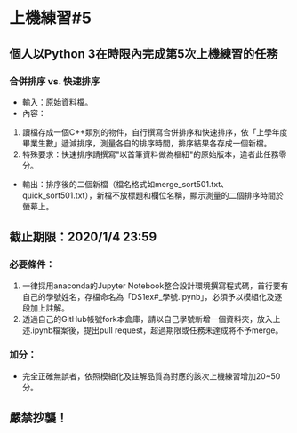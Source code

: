 # 上機練習#5
## 個人以Python 3在時限內完成第5次上機練習的任務
### 合併排序 vs. 快速排序
- 輸入：原始資料檔。
- 內容：
1. 讀檔存成一個C++類別的物件，自行撰寫合併排序和快速排序，依「上學年度畢業生數」遞減排序，測量各自的排序時間，排序結果各存成一個新檔。
2. 特殊要求：快速排序請撰寫"以首筆資料做為樞紐"的原始版本，違者此任務零分。
- 輸出：排序後的二個新檔（檔名格式如merge_sort501.txt、quick_sort501.txt），新檔不放標題和欄位名稱，顯示測量的二個排序時間於螢幕上。

## 截止期限：2020/1/4 23:59

### 必要條件：
1. 一律採用anaconda的Jupyter Notebook整合設計環境撰寫程式碼，首行要有自己的學號姓名，存檔命名為「DS1ex#_學號.ipynb」，必須予以模組化及逐段加上註解。
2. 透過自己的GitHub帳號fork本倉庫，請以自己學號新增一個資料夾，放入上述.ipynb檔案後，提出pull request，超過期限或任務未達成將不予merge。

### 加分：
- 完全正確無誤者，依照模組化及註解品質為對應的該次上機練習增加20~50分。

## 嚴禁抄襲！
